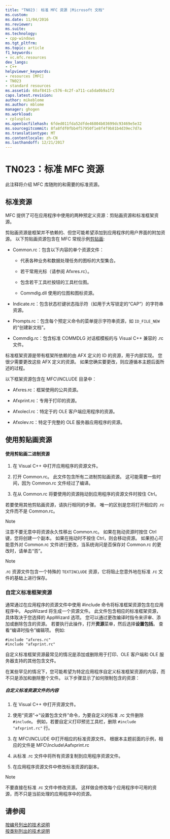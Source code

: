 ```yaml
---
title: "TN023： 标准 MFC 资源 |Microsoft 文档"
ms.custom: 
ms.date: 11/04/2016
ms.reviewer: 
ms.suite: 
ms.technology:
- cpp-windows
ms.tgt_pltfrm: 
ms.topic: article
f1_keywords:
- vc.mfc.resources
dev_langs:
- C++
helpviewer_keywords:
- resources [MFC]
- TN023
- standard resources
ms.assetid: 60af8415-c576-4c2f-a711-ca5da0b9a1f2
caps.latest.revision: 
author: mikeblome
ms.author: mblome
manager: ghogen
ms.workload:
- cplusplus
ms.openlocfilehash: 6fded011fda52dfde46804b03699dc93469e5e32
ms.sourcegitcommit: 8fa8fdf0fbb4f57950f1e8f4f9b81b4d39ec7d7a
ms.translationtype: MT
ms.contentlocale: zh-CN
ms.lasthandoff: 12/21/2017
---
```

# <a name="tn023-standard-mfc-resources"></a>TN023：标准 MFC 资源
此注释将介绍 MFC 库随附的和需要的标准资源。  
  
## <a name="standard-resources"></a>标准资源  
 MFC 提供了可在应用程序中使用的两种预定义资源：剪贴画资源和标准框架资源。  
  
 剪贴画资源是框架并不依赖的、但您可能希望添加到应用程序的用户界面的附加资源。 以下剪贴画资源包含在 MFC 常规示例[剪贴画](../visual-cpp-samples.md):  
  
-   Common.rc：包含以下内容的单个资源文件：  
  
    -   代表各种业务和数据处理任务的图标的大型集合。  
  
    -   若干常用光标（请参阅 Afxres.rc）。  
  
    -   包含若干工具栏按钮的工具栏位图。  
  
    -   Commdlg.dll 使用的位图和图标资源。  
  
-   Indicate.rc：包含状态栏键状态指示符（如用于大写锁定的“CAP”）的字符串资源。  
  
-   Prompts.rc：包含每个预定义命令的菜单提示字符串资源，如 `ID_FILE_NEW` 的“创建新文档”。  
  
-   Commdlg.rc：包含标准 COMMDLG 对话框模板的与 Visual C++ 兼容的 .rc 文件。  
  
 标准框架资源是带有框架所依赖的由 AFX 定义的 ID 的资源，用于内部实现。 您很少需要更改这些 AFX 定义的资源。 如果您确实要更改，则应遵循本主题后面所述的过程。  
  
 以下框架资源包含在 MFC\INCLUDE 目录中：  
  
-   Afxres.rc：框架使用的公共资源。  
  
-   Afxprint.rc：专用于打印的资源。  
  
-   Afxolecl.rc：特定于的 OLE 客户端应用程序的资源。  
  
-   Afxolev.rc：特定于完整的 OLE 服务器应用程序的资源。  
  
## <a name="using-clip-art-resources"></a>使用剪贴画资源  
  
#### <a name="to-use-a-clip-art-binary-resource"></a>使用剪贴画二进制资源  
  
1.  在 Visual C++ 中打开应用程序的资源文件。  
  
2.  打开 Common.rc。 此文件包含所有二进制剪贴画资源。 这可能需要一些时间，因为 Common.rc 文件经过了编译。  
  
3.  在从 Common.rc 将要使用的资源拖动到应用程序的资源文件时按住 Ctrl。  
  
 若要使用其他剪贴画资源，请执行相同的步骤。 唯一的区别是您将打开相应的 .rc 文件而不是 Common.rc。  
  
> [!NOTE]
>  注意不要无意中将资源永久性移出 Common.rc。 如果在拖动资源时按住 Ctrl 键，您将创建一个副本。 如果在拖动时不按住 Ctrl，则会移动资源。 如果担心可能意外对 Common.rc 文件进行更改，当系统询问是否保存对 Common.rc 的更改时，请单击“否”。  
  
> [!NOTE]
>  .rc 资源文件包含一个特殊的 `TEXTINCLUDE` 资源，它将阻止您意外地在标准 .rc 文件的基础上进行保存。  
  
### <a name="customizing-standard-framework-resources"></a>自定义标准框架资源  
 通常通过在应用程序的资源文件中使用 #include 命令将标准框架资源包含在应用程序中。 AppWizard 将生成一个资源文件。 此文件包含相应的标准框架资源，具体取决于您选择的 AppWizard 选项。 您可以通过更改编译时指令来评审、添加或删除包含的资源。 若要执行此操作，打开**资源**菜单，然后选择**设置包括**。 查看“编译时指令”编辑项。 例如:  
  
```  
#include "afxres.rc"  
#include "afxprint.rc"  
```  
  
 自定义标准框架资源最常见的情况是添加或删除用于打印、OLE 客户端和 OLE 服务器支持的其他包含文件。  
  
 在某些罕见的情况下，您可能希望为特定应用程序自定义标准框架资源的内容，而不只是添加和删除整个文件。 以下步骤显示了如何限制包含的资源：  
  
##### <a name="to-customize-the-contents-of-a-standard-resource-file"></a>自定义标准资源文件的内容  
  
1.  在 Visual C++ 中打开资源文件。  
  
2.  使用“资源”->“设置包含文件”命令，为要自定义的标准 .rc 文件删除 `#include`。 例如，若要自定义打印预览工具栏，删除 `#include "afxprint.rc"` 行。  
  
3.  在 MFC\INCLUDE 中打开相应的标准资源文件。 根据本主题前面的示例，相应的文件是 MFC\Include\Aafxprint.rc  
  
4.  从标准 .rc 文件中将所有资源复制到应用程序资源文件。  
  
5.  在应用程序资源文件中修改标准资源的副本。  
  
> [!NOTE]
>  不要直接在标准 .rc 文件中修改资源。 这样做会修改每个应用程序中可用的资源，而不只是当前处理的应用程序中的资源。  
  
## <a name="see-also"></a>请参阅  
 [按编号列出的技术说明](../mfc/technical-notes-by-number.md)   
 [按类别列出的技术说明](../mfc/technical-notes-by-category.md)

